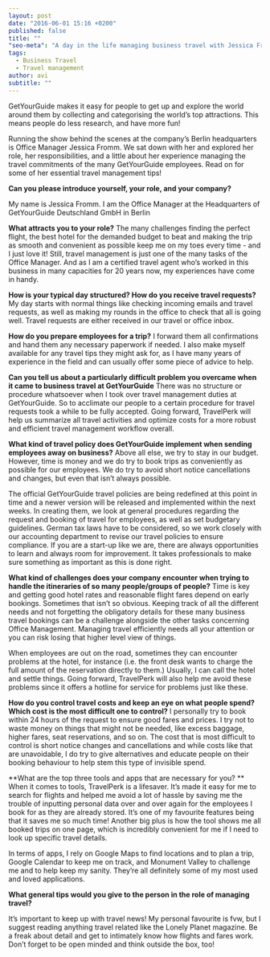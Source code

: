 ```yaml
---
layout: post
date: "2016-06-01 15:16 +0200"
published: false
title: ""
"seo-meta": "A day in the life managing business travel with Jessica Fromm, Office Manager at\nGetYourGuide.com."
tags: 
  - Business Travel
  - Travel management
author: avi
subtitle: ""
---
```

GetYourGuide makes it easy for people to get up and explore the world around them by collecting and categorising the world’s top attractions. This means people do less research, and have more fun!

Running the show behind the scenes at the company’s Berlin headquarters is Office Manager Jessica Fromm. We sat down with her and explored her role, her responsibilities, and a little about her experience managing the travel commitments of the many GetYourGuide employees. Read on for some of her essential travel management tips!


**Can you please introduce yourself, your role, and your company?**

My name is Jessica Fromm. I am the Office Manager at the Headquarters of GetYourGuide Deutschland GmbH in Berlin


**What attracts you to your role?**
The many challenges finding the perfect flight, the best hotel for the demanded budget to beat and making the trip as smooth and convenient as possible keep me on my toes every time - and I just love it! Still, travel management is just one of the many tasks of the Office Manager. And as I am a certified travel agent who’s worked in this business in many capacities for 20 years now, my experiences have come in handy.


**How is your typical day structured? How do you receive travel requests?**
My day starts with normal things like checking incoming emails and travel requests, as well as making my rounds in the office to check that all is going well. Travel requests are either received in our travel or office inbox.


**How do you prepare employees for a trip?**
I forward them all confirmations and hand them any necessary paperwork if needed. I also make myself available for any travel tips they might ask for, as I have many years of experience in the field and can usually offer some piece of advice to help.


**Can you tell us about a particularly difficult problem you overcame when it came to business travel at GetYourGuide**
There was no structure or procedure whatsoever when I took over travel management duties at GetYourGuide. So to acclimate our people to a certain procedure for travel requests took a while to be fully accepted. Going forward, TravelPerk will help us summarize all travel activities and optimize costs for a more robust and efficient travel management workflow overall.


**What kind of travel policy does GetYourGuide implement when sending employees away on business?**
Above all else, we try to stay in our budget. However, time is money and we do try to book trips as conveniently as possible for our employees. We do try to avoid short notice cancellations and changes, but even that isn’t always possible. 

The official GetYourGuide travel policies are being redefined at this point in time and a newer version will be released and implemented within the next weeks. In creating them, we look at general procedures regarding the request and booking of travel for employees, as well as set budgetary guidelines. German tax laws have to be considered, so we work closely with our accounting department to revise our travel policies to ensure compliance. If you are a start-up like we are, there are always opportunities to learn and always room for improvement. It takes professionals to make sure something as important as this is done right. 


**What kind of challenges does your company encounter when trying to handle the itineraries of so many people/groups of people?**
Time is key and getting good hotel rates and reasonable flight fares depend on early bookings. Sometimes that isn’t so obvious. Keeping track of all the different needs and not forgetting the obligatory details for these many business travel bookings can be a challenge alongside the other tasks concerning Office Management. Managing travel efficiently needs all your attention or you can risk losing that higher level view of things.

When employees are out on the road, sometimes they can encounter problems at the hotel, for instance (i.e. the front desk wants to charge the full amount of the reservation directly to them.) Usually, I can call the hotel and settle things. Going forward, TravelPerk will also help me avoid these problems since it offers a hotline for service for problems just like these.

 

**How do you control travel costs and keep an eye on what people spend? Which cost is the most difficult one to control?**
I personally try to book within 24 hours of the request to ensure good fares and prices. I try not to waste money on things that might not be needed, like excess baggage, higher fares, seat reservations, and so on. The cost that is most difficult to control is short notice changes and cancellations and while costs like that are unavoidable, I do try to give alternatives and educate people on their booking behaviour to help stem this type of invisible spend.

 

**What are the top three tools and apps that are necessary for you? **
When it comes to tools, TravelPerk is a lifesaver. It’s made it easy for me to search for flights and helped me avoid a lot of hassle by saving me the trouble of inputting personal data over and over again for the employees I book for as they are already stored. It’s one of my favourite features being that it saves me so much time! Another big plus is how the tool shows me all booked trips on one page, which is incredibly convenient for me if I need to look up specific travel details.

 In terms of apps, I rely on Google Maps to find locations and to plan a trip, Google Calendar to keep me on track, and Monument Valley to challenge me and to help keep my sanity. They’re all definitely some of my most used and loved applications. 

 

**What general tips would you give to the person in the role of managing travel?**

It’s important to keep up with travel news! My personal favourite is fvw, but I suggest reading anything travel related like the Lonely Planet magazine. Be a freak about detail and get to intimately know how flights and fares work. Don’t forget to be open minded and think outside the box, too!

